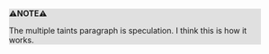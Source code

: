 <div style="margin:2em; background-color: #e0e0e0;">

<strong>⚠️NOTE️️️⚠️</strong>

The multiple taints paragraph is speculation. I think this is how it works.
</div>

